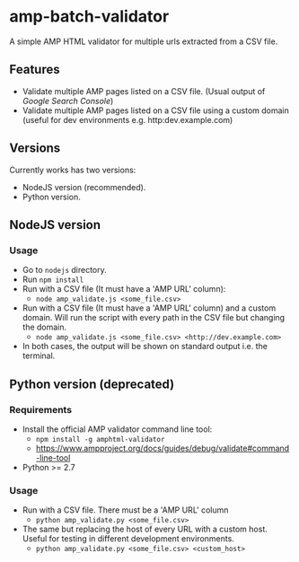 # amp-batch-validator
A simple AMP HTML validator for multiple urls extracted from a CSV file.

## Features
- Validate multiple AMP pages listed on a CSV file. (Usual output of _Google Search Console_)
- Validate multiple AMP pages listed on a CSV file using a custom domain (useful for dev environments e.g. http:dev.example.com)

## Versions
Currently works has two versions:
- NodeJS version (recommended).
- Python version.

## NodeJS version
### Usage
- Go to `nodejs` directory.
- Run `npm install`
- Run with a CSV file (It must have a 'AMP URL' column):
  - `node amp_validate.js <some_file.csv>`
- Run with a CSV file (It must have a 'AMP URL' column) and a custom domain. Will run the script with every path in the CSV file but changing the domain.
  - `node amp_validate.js <some_file.csv> <http://dev.example.com>`
- In both cases, the output will be shown on standard output i.e. the terminal.

## Python version (deprecated)
### Requirements
- Install the official AMP validator command line tool: 
  - `npm install -g amphtml-validator`
  - https://www.ampproject.org/docs/guides/debug/validate#command-line-tool
- Python >= 2.7

### Usage
- Run with a CSV file. There must be a 'AMP URL' column
  - `python amp_validate.py <some_file.csv>`
- The same but replacing the host of every URL with a custom host. Useful for testing in different development environments.
  - `python amp_validate.py <some_file.csv> <custom_host>`
